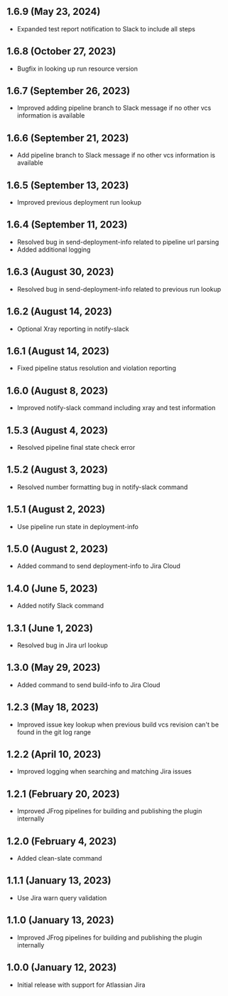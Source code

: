 ## 1.6.9 (May 23, 2024)
- Expanded test report notification to Slack to include all steps

## 1.6.8 (October 27, 2023)
- Bugfix in looking up run resource version

## 1.6.7 (September 26, 2023)
- Improved adding pipeline branch to Slack message if no other vcs information is available

## 1.6.6 (September 21, 2023)
- Add pipeline branch to Slack message if no other vcs information is available

## 1.6.5 (September 13, 2023)
- Improved previous deployment run lookup

## 1.6.4 (September 11, 2023)
- Resolved bug in send-deployment-info related to pipeline url parsing
- Added additional logging

## 1.6.3 (August 30, 2023)
- Resolved bug in send-deployment-info related to previous run lookup

## 1.6.2 (August 14, 2023)
- Optional Xray reporting in notify-slack

## 1.6.1 (August 14, 2023)
- Fixed pipeline status resolution and violation reporting

## 1.6.0 (August 8, 2023)
- Improved notify-slack command including xray and test information 

## 1.5.3 (August 4, 2023)
- Resolved pipeline final state check error

## 1.5.2 (August 3, 2023)
- Resolved number formatting bug in notify-slack command

## 1.5.1 (August 2, 2023)
- Use pipeline run state in deployment-info

## 1.5.0 (August 2, 2023)
- Added command to send deployment-info to Jira Cloud

## 1.4.0 (June 5, 2023)
- Added notify Slack command

## 1.3.1 (June 1, 2023)
- Resolved bug in Jira url lookup

## 1.3.0 (May 29, 2023)
- Added command to send build-info to Jira Cloud

## 1.2.3 (May 18, 2023)
- Improved issue key lookup when previous build vcs revision can't be found in the git log range

## 1.2.2 (April 10, 2023)
- Improved logging when searching and matching Jira issues

## 1.2.1 (February 20, 2023)
- Improved JFrog pipelines for building and publishing the plugin internally

## 1.2.0 (February 4, 2023)
- Added clean-slate command

## 1.1.1 (January 13, 2023)
- Use Jira warn query validation

## 1.1.0 (January 13, 2023)
- Improved JFrog pipelines for building and publishing the plugin internally

## 1.0.0 (January 12, 2023)
- Initial release with support for Atlassian Jira
